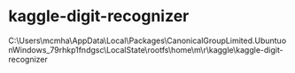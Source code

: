 # kaggle-digit-recognizer

C:\\Users\\mcmha\\AppData\\Local\\Packages\\CanonicalGroupLimited.UbuntuonWindows_79rhkp1fndgsc\\LocalState\\rootfs\\home\\m\\r\\kaggle\\kaggle-digit-recognizer
